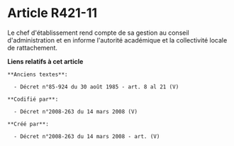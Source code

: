 # Article R421-11

Le chef d'établissement rend compte de sa gestion au conseil d'administration et en informe l'autorité académique et la
collectivité locale de rattachement.

**Liens relatifs à cet article**

	**Anciens textes**:

	  - Décret n°85-924 du 30 août 1985 - art. 8 al 21 (V)

	**Codifié par**:

	  - Décret n°2008-263 du 14 mars 2008 (V)

	**Créé par**:

	  - Décret n°2008-263 du 14 mars 2008 - art. (V)
